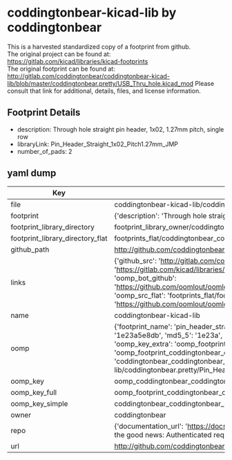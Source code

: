 # coddingtonbear-kicad-lib by coddingtonbear  
This is a harvested standardized copy of a footprint from github.  
The original project can be found at:  
https://gitlab.com/kicad/libraries/kicad-footprints  
The original footprint can be found at:
http://gitlab.com/coddingtonbear/coddingtonbear-kicad-lib/blob/master/coddingtonbear.pretty/USB_Thru_hole.kicad_mod
Please consult that link for additional, details, files, and license information.  
## Footprint Details
* description: Through hole straight pin header, 1x02, 1.27mm pitch, single row  
* libraryLink: Pin_Header_Straight_1x02_Pitch1.27mm_JMP  
* number_of_pads: 2  
## yaml dump  
| Key | Value |  
| --- | --- |  
| file | coddingtonbear-kicad-lib/coddingtonbear.pretty/Pin_Header_Straight_1x02_Pitch1.27mm_JMP.kicad_mod |  
| footprint | {'description': 'Through hole straight pin header, 1x02, 1.27mm pitch, single row', 'libraryLink': 'Pin_Header_Straight_1x02_Pitch1.27mm_JMP', 'number_of_pads': 2} |  
| footprint_library_directory | footprint_library_owner/coddingtonbear_coddingtonbear-kicad-lib |  
| footprint_library_directory_flat | footprints_flat/coddingtonbear_coddingtonbear_pin_header_straight_1x02_pitch1_27mm_jmp/working |  
| github_path | http://github.com/coddingtonbear/coddingtonbear-kicad-lib/blob/master/coddingtonbear.pretty/Pin_Header_Straight_1x02_Pitch1.27mm_JMP.kicad_mod |  
| links | {'github_src': 'http://gitlab.com/coddingtonbear/coddingtonbear-kicad-lib/blob/master/coddingtonbear.pretty/USB_Thru_hole.kicad_mod', 'github_src_repo': 'https://gitlab.com/kicad/libraries/kicad-footprints', 'oomp_bot': 'footprints/coddingtonbear_coddingtonbear_pin_header_straight_1x02_pitch1_27mm_jmp/working', 'oomp_bot_github': 'https://github.com/oomlout/oomlout_oomp_footprint_bot/tree/main/footprints/coddingtonbear_coddingtonbear_pin_header_straight_1x02_pitch1_27mm_jmp/working', 'oomp_src_flat': 'footprints_flat/footprints_flat/coddingtonbear_coddingtonbear_pin_header_straight_1x02_pitch1_27mm_jmp/working', 'oomp_src_flat_github': 'https://github.com/oomlout/oomlout_oomp_footprint_src/tree/main/footprints_flat/coddingtonbear_coddingtonbear_pin_header_straight_1x02_pitch1_27mm_jmp/working'} |  
| name | coddingtonbear-kicad-lib |  
| oomp | {'footprint_name': 'pin_header_straight_1x02_pitch1_27mm_jmp', 'library_name': 'coddingtonbear', 'md5': '1e23a5e8dbb5d01542b035d7371c9eef', 'md5_10': '1e23a5e8db', 'md5_5': '1e23a', 'md5_6': '1e23a5', 'oomp_key': 'oomp_coddingtonbear_coddingtonbear_pin_header_straight_1x02_pitch1_27mm_jmp', 'oomp_key_extra': 'oomp_footprint_coddingtonbear_coddingtonbear_pin_header_straight_1x02_pitch1_27mm_jmp', 'oomp_key_full': 'oomp_footprint_coddingtonbear_coddingtonbear_pin_header_straight_1x02_pitch1_27mm_jmp_1e23a5', 'oomp_key_simple': 'coddingtonbear_coddingtonbear_pin_header_straight_1x02_pitch1_27mm_jmp', 'original_filename': 'coddingtonbear-kicad-lib/coddingtonbear.pretty/Pin_Header_Straight_1x02_Pitch1.27mm_JMP.kicad_mod', 'owner_name': 'coddingtonbear'} |  
| oomp_key | oomp_coddingtonbear_coddingtonbear_pin_header_straight_1x02_pitch1_27mm_jmp |  
| oomp_key_full | oomp_footprint_coddingtonbear_coddingtonbear_pin_header_straight_1x02_pitch1_27mm_jmp |  
| oomp_key_simple | coddingtonbear_coddingtonbear_pin_header_straight_1x02_pitch1_27mm_jmp |  
| owner | coddingtonbear |  
| repo | {'documentation_url': 'https://docs.github.com/rest/overview/resources-in-the-rest-api#rate-limiting', 'message': "API rate limit exceeded for 84.66.173.59. (But here's the good news: Authenticated requests get a higher rate limit. Check out the documentation for more details.)"} |  
| url | http://github.com/coddingtonbear/coddingtonbear-kicad-lib |  

